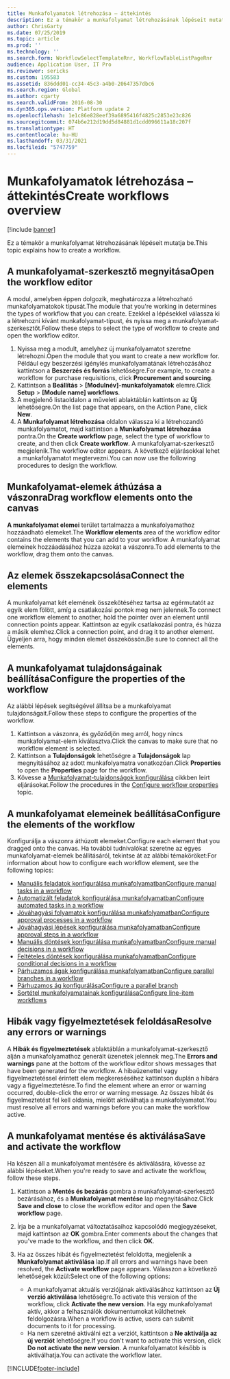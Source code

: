 ```yaml
---
title: Munkafolyamatok létrehozása – áttekintés
description: Ez a témakör a munkafolyamat létrehozásának lépéseit mutatja be.
author: ChrisGarty
ms.date: 07/25/2019
ms.topic: article
ms.prod: ''
ms.technology: ''
ms.search.form: WorkflowSelectTemplateRnr, WorkflowTableListPageRnr
audience: Application User, IT Pro
ms.reviewer: sericks
ms.custom: 195583
ms.assetid: 836ddd01-cc34-45c3-a4b0-20647357dbc6
ms.search.region: Global
ms.author: cgarty
ms.search.validFrom: 2016-08-30
ms.dyn365.ops.version: Platform update 2
ms.openlocfilehash: 1e1c86e828eef39a6895416f4825c2853e23c826
ms.sourcegitcommit: 074b6e212d19dd5d84881d1cdd096611a18c207f
ms.translationtype: HT
ms.contentlocale: hu-HU
ms.lasthandoff: 03/31/2021
ms.locfileid: "5747759"
---
```

# <a name="create-workflows-overview"></a><span data-ttu-id="d4803-103">Munkafolyamatok létrehozása – áttekintés</span><span class="sxs-lookup"><span data-stu-id="d4803-103">Create workflows overview</span></span>

[!include [banner](../includes/banner.md)]

<span data-ttu-id="d4803-104">Ez a témakör a munkafolyamat létrehozásának lépéseit mutatja be.</span><span class="sxs-lookup"><span data-stu-id="d4803-104">This topic explains how to create a workflow.</span></span>

## <a name="open-the-workflow-editor"></a><span data-ttu-id="d4803-105">A munkafolyamat-szerkesztő megnyitása</span><span class="sxs-lookup"><span data-stu-id="d4803-105">Open the workflow editor</span></span>

<span data-ttu-id="d4803-106">A modul, amelyben éppen dolgozik, meghatározza a létrehozható munkafolyamatokok típusát.</span><span class="sxs-lookup"><span data-stu-id="d4803-106">The module that you're working in determines the types of workflow that you can create.</span></span> <span data-ttu-id="d4803-107">Ezekkel a lépésekkel válassza ki a létrehozni kívánt munkafolyamat-típust, és nyissa meg a munkafolyamat-szerkesztőt.</span><span class="sxs-lookup"><span data-stu-id="d4803-107">Follow these steps to select the type of workflow to create and open the workflow editor.</span></span>

1. <span data-ttu-id="d4803-108">Nyissa meg a modult, amelyhez új munkafolyamatot szeretne létrehozni.</span><span class="sxs-lookup"><span data-stu-id="d4803-108">Open the module that you want to create a new workflow for.</span></span> <span data-ttu-id="d4803-109">Például egy beszerzési igénylés munkafolyamatának létrehozásához kattintson a **Beszerzés és forrás** lehetőségre.</span><span class="sxs-lookup"><span data-stu-id="d4803-109">For example, to create a workflow for purchase requisitions, click **Procurement and sourcing**.</span></span>
2. <span data-ttu-id="d4803-110">Kattintson a **Beállítás** &gt; **\[Modulnév\]-munkafolyamatok** elemre.</span><span class="sxs-lookup"><span data-stu-id="d4803-110">Click **Setup** &gt; **\[Module name\] workflows**.</span></span>
3. <span data-ttu-id="d4803-111">A megjelenő listaoldalon a műveleti ablaktáblán kattintson az **Új** lehetőségre.</span><span class="sxs-lookup"><span data-stu-id="d4803-111">On the list page that appears, on the Action Pane, click **New**.</span></span>
4. <span data-ttu-id="d4803-112">A **Munkafolyamat létrehozása** oldalon válassza ki a létrehozandó munkafolyamatot, majd kattintson a **Munkafolyamat létrehozása** pontra.</span><span class="sxs-lookup"><span data-stu-id="d4803-112">On the **Create workflow** page, select the type of workflow to create, and then click **Create workflow**.</span></span> <span data-ttu-id="d4803-113">A munkafolyamat-szerkesztő megjelenik.</span><span class="sxs-lookup"><span data-stu-id="d4803-113">The workflow editor appears.</span></span> <span data-ttu-id="d4803-114">A következő eljárásokkal lehet a munkafolyamatot megtervezni.</span><span class="sxs-lookup"><span data-stu-id="d4803-114">You can now use the following procedures to design the workflow.</span></span>

## <a name="drag-workflow-elements-onto-the-canvas"></a><span data-ttu-id="d4803-115">Munkafolyamat-elemek áthúzása a vászonra</span><span class="sxs-lookup"><span data-stu-id="d4803-115">Drag workflow elements onto the canvas</span></span>

<span data-ttu-id="d4803-116">**A munkafolyamat elemei** terület tartalmazza a munkafolyamathoz hozzáadható elemeket.</span><span class="sxs-lookup"><span data-stu-id="d4803-116">The **Workflow elements** area of the workflow editor contains the elements that you can add to your workflow.</span></span> <span data-ttu-id="d4803-117">A munkafolyamat elemeinek hozzáadásához húzza azokat a vászonra.</span><span class="sxs-lookup"><span data-stu-id="d4803-117">To add elements to the workflow, drag them onto the canvas.</span></span>

## <a name="connect-the-elements"></a><span data-ttu-id="d4803-118">Az elemek összekapcsolása</span><span class="sxs-lookup"><span data-stu-id="d4803-118">Connect the elements</span></span>

<span data-ttu-id="d4803-119">A munkafolyamat két elemének összekötéséhez tartsa az egérmutatót az egyik elem fölött, amíg a csatlakozási pontok meg nem jelennek.</span><span class="sxs-lookup"><span data-stu-id="d4803-119">To connect one workflow element to another, hold the pointer over an element until connection points appear.</span></span> <span data-ttu-id="d4803-120">Kattintson az egyik csatlakozási pontra, és húzza a másik elemhez.</span><span class="sxs-lookup"><span data-stu-id="d4803-120">Click a connection point, and drag it to another element.</span></span> <span data-ttu-id="d4803-121">Ügyeljen arra, hogy minden elemet összekössön.</span><span class="sxs-lookup"><span data-stu-id="d4803-121">Be sure to connect all the elements.</span></span>

## <a name="configure-the-properties-of-the-workflow"></a><span data-ttu-id="d4803-122">A munkafolyamat tulajdonságainak beállítása</span><span class="sxs-lookup"><span data-stu-id="d4803-122">Configure the properties of the workflow</span></span>

<span data-ttu-id="d4803-123">Az alábbi lépések segítségével állítsa be a munkafolyamat tulajdonságait.</span><span class="sxs-lookup"><span data-stu-id="d4803-123">Follow these steps to configure the properties of the workflow.</span></span>

1. <span data-ttu-id="d4803-124">Kattintson a vászonra, és győződjön meg arról, hogy nincs munkafolyamat-elem kiválasztva.</span><span class="sxs-lookup"><span data-stu-id="d4803-124">Click the canvas to make sure that no workflow element is selected.</span></span>
2. <span data-ttu-id="d4803-125">Kattintson a **Tulajdonságok** lehetőségre a **Tulajdonságok** lap megnyitásához az adott munkafolyamatra vonatkozóan.</span><span class="sxs-lookup"><span data-stu-id="d4803-125">Click **Properties** to open the **Properties** page for the workflow.</span></span>
3. <span data-ttu-id="d4803-126">Kövesse a [Munkafolyamat-tulajdonságok konfigurálása](configure-workflow-properties.md) cikkben leírt eljárásokat.</span><span class="sxs-lookup"><span data-stu-id="d4803-126">Follow the procedures in the [Configure workflow properties](configure-workflow-properties.md) topic.</span></span>

## <a name="configure-the-elements-of-the-workflow"></a><span data-ttu-id="d4803-127">A munkafolyamat elemeinek beállítása</span><span class="sxs-lookup"><span data-stu-id="d4803-127">Configure the elements of the workflow</span></span>

<span data-ttu-id="d4803-128">Konfigurálja a vászonra áthúzott elemeket.</span><span class="sxs-lookup"><span data-stu-id="d4803-128">Configure each element that you dragged onto the canvas.</span></span> <span data-ttu-id="d4803-129">Ha további tudnivalókat szeretne az egyes munkafolyamat-elemek beállításáról, tekintse át az alábbi témaköröket:</span><span class="sxs-lookup"><span data-stu-id="d4803-129">For information about how to configure each workflow element, see the following topics:</span></span>

- [<span data-ttu-id="d4803-130">Manuális feladatok konfigurálása munkafolyamatban</span><span class="sxs-lookup"><span data-stu-id="d4803-130">Configure manual tasks in a workflow</span></span>](configure-manual-task-workflow.md)
- [<span data-ttu-id="d4803-131">Automatizált feladatok konfigurálása munkafolyamatban</span><span class="sxs-lookup"><span data-stu-id="d4803-131">Configure automated tasks in a workflow</span></span>](configure-automated-task-workflow.md)
- [<span data-ttu-id="d4803-132">Jóváhagyási folyamatok konfigurálása munkafolyamatban</span><span class="sxs-lookup"><span data-stu-id="d4803-132">Configure approval processes in a workflow</span></span>](configure-approval-process-workflow.md)
- [<span data-ttu-id="d4803-133">Jóváhagyási lépések konfigurálása munkafolyamatban</span><span class="sxs-lookup"><span data-stu-id="d4803-133">Configure approval steps in a workflow</span></span>](configure-approval-step-workflow.md)
- [<span data-ttu-id="d4803-134">Manuális döntések konfigurálása munkafolyamatban</span><span class="sxs-lookup"><span data-stu-id="d4803-134">Configure manual decisions in a workflow</span></span>](configure-manual-decision-workflow.md)
- [<span data-ttu-id="d4803-135">Feltételes döntések konfigurálása munkafolyamatban</span><span class="sxs-lookup"><span data-stu-id="d4803-135">Configure conditional decisions in a workflow</span></span>](configure-conditional-decision-workflow.md)
- [<span data-ttu-id="d4803-136">Párhuzamos ágak konfigurálása munkafolyamatban</span><span class="sxs-lookup"><span data-stu-id="d4803-136">Configure parallel branches in a workflow</span></span>](configure-parallel-activity-workflow.md)
- [<span data-ttu-id="d4803-137">Párhuzamos ág konfigurálása</span><span class="sxs-lookup"><span data-stu-id="d4803-137">Configure a parallel branch</span></span>](configure-parallel-branch-workflow.md)
- [<span data-ttu-id="d4803-138">Sortétel munkafolyamatainak konfigurálása</span><span class="sxs-lookup"><span data-stu-id="d4803-138">Configure line-item workflows</span></span>](configure-line-item-workflow.md)

## <a name="resolve-any-errors-or-warnings"></a><span data-ttu-id="d4803-139">Hibák vagy figyelmeztetések feloldása</span><span class="sxs-lookup"><span data-stu-id="d4803-139">Resolve any errors or warnings</span></span>

<span data-ttu-id="d4803-140">A **Hibák és figyelmeztetések** ablaktáblán a munkafolyamat-szerkesztő alján a munkafolyamathoz generált üzenetek jelennek meg.</span><span class="sxs-lookup"><span data-stu-id="d4803-140">The **Errors and warnings** pane at the bottom of the workflow editor shows messages that have been generated for the workflow.</span></span> <span data-ttu-id="d4803-141">A hibaüzenettel vagy figyelmeztetéssel érintett elem megkereséséhez kattintson duplán a hibára vagy a figyelmeztetésre.</span><span class="sxs-lookup"><span data-stu-id="d4803-141">To find the element where an error or warning occurred, double-click the error or warning message.</span></span> <span data-ttu-id="d4803-142">Az összes hibát és figyelmeztetést fel kell oldania, mielőtt aktiválhatja a munkafolyamatot.</span><span class="sxs-lookup"><span data-stu-id="d4803-142">You must resolve all errors and warnings before you can make the workflow active.</span></span>

## <a name="save-and-activate-the-workflow"></a><span data-ttu-id="d4803-143">A munkafolyamat mentése és aktiválása</span><span class="sxs-lookup"><span data-stu-id="d4803-143">Save and activate the workflow</span></span>

<span data-ttu-id="d4803-144">Ha készen áll a munkafolyamat mentésére és aktiválására, kövesse az alábbi lépéseket.</span><span class="sxs-lookup"><span data-stu-id="d4803-144">When you're ready to save and activate the workflow, follow these steps.</span></span>

1. <span data-ttu-id="d4803-145">Kattintson a **Mentés és bezárás** gombra a munkafolyamat-szerkesztő bezárásához, és a **Munkafolyamat mentése** lap megnyitásához.</span><span class="sxs-lookup"><span data-stu-id="d4803-145">Click **Save and close** to close the workflow editor and open the **Save workflow** page.</span></span>
2. <span data-ttu-id="d4803-146">Írja be a munkafolyamat változtatásaihoz kapcsolódó megjegyzéseket, majd kattintson az **OK** gombra.</span><span class="sxs-lookup"><span data-stu-id="d4803-146">Enter comments about the changes that you've made to the workflow, and then click **OK**.</span></span>
3. <span data-ttu-id="d4803-147">Ha az összes hibát és figyelmeztetést feloldotta, megjelenik a **Munkafolyamat aktiválása** lap.</span><span class="sxs-lookup"><span data-stu-id="d4803-147">If all errors and warnings have been resolved, the **Activate workflow** page appears.</span></span> <span data-ttu-id="d4803-148">Válasszon a következő lehetőségek közül:</span><span class="sxs-lookup"><span data-stu-id="d4803-148">Select one of the following options:</span></span>

    - <span data-ttu-id="d4803-149">A munkafolyamat aktuális verziójának aktiválásához kattintson az **Új verzió aktiválása** lehetőségre.</span><span class="sxs-lookup"><span data-stu-id="d4803-149">To activate this version of the workflow, click **Activate the new version**.</span></span> <span data-ttu-id="d4803-150">Ha egy munkafolyamat aktív, akkor a felhasználók dokumentumokat küldhetnek feldolgozásra.</span><span class="sxs-lookup"><span data-stu-id="d4803-150">When a workflow is active, users can submit documents to it for processing.</span></span>
    - <span data-ttu-id="d4803-151">Ha nem szeretné aktiválni ezt a verziót, kattintson a **Ne aktiválja az új verziót** lehetőségre.</span><span class="sxs-lookup"><span data-stu-id="d4803-151">If you don't want to activate this version, click **Do not activate the new version**.</span></span> <span data-ttu-id="d4803-152">A munkafolyamatot később is aktiválhatja.</span><span class="sxs-lookup"><span data-stu-id="d4803-152">You can activate the workflow later.</span></span>


[!INCLUDE[footer-include](../../../includes/footer-banner.md)]